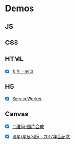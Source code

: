 # Demos


## JS



## CSS



## HTML
- [x] [抽奖 - 转盘](/Demos/html_lottery/turntable/)



## H5
- [x] [ServiceWorker](/Demos/h5_ServiceWorker/)



## Canvas
- [x] [二维码-图片合成](/Demos/canvas_compositeImages/)
- [x] [流星/星辰闪烁 - 2017年会纪念](/Demos/canvas_annual2017/)

